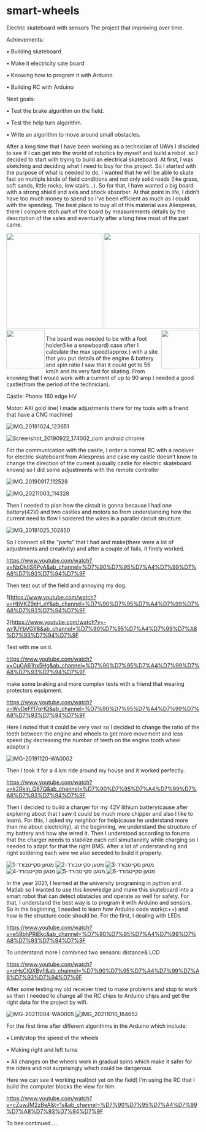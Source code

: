 # smart-wheels
Electric skateboard with sensors The project that improving over time.

Achievements:

•	Building skateboard

•	Make it electricity sate board

•	Knowing how to program it with Arduino

•	Building  RC with Arduino 

Next goals:

•	Test the brake algorithm on the field.

•	Test the help turn algorithm.

•	Write an algorithm to move around small obstacles.


After a long time that I have been working as a technician of UAVs I discided to see if I can get into the world of robotics by myself and build a robot .so I decided to start with trying to build an electrical skateboard. At first, I was sketching and deciding what I need to buy for this project. So I started with the purpose of what is needed to do, I wanted that he will be able to skate fast on multiple kinds of field conditions and not only solid roads (like grass, soft sands, little rocks, low stairs…). So for that, I have wanted a big board with a strong shield and axis and shock absorber. At that point in life, I didn’t have too much money to spend so I've been efficient as much as I could with the spending. The best place to buy all of this material was Aliexpress, there I compere etch part of the board by measurements details by the description of the sales and eventually after a long time most of the part came.


<img src="https://user-images.githubusercontent.com/92687493/138551563-073b41c3-3ce6-48ae-9800-12b308d40024.jpg"  width="250" height="250" />
<img src="https://user-images.githubusercontent.com/92687493/138551576-cb38a095-64db-49fc-9dc6-0be1b4fc92c4.jpg"  width="250" height="250" />
<img align="left" width="100" height="100" src="https://user-images.githubusercontent.com/92687493/138551563-073b41c3-3ce6-48ae-9800-12b308d40024.jpg">
<img align="right" width="100" height="100" src="https://user-images.githubusercontent.com/92687493/138551576-cb38a095-64db-49fc-9dc6-0be1b4fc92c4.jpg">


The board was needed to be with a foot holder(like a snowboard) case after I calculate the max speed(approx.) with a site that you put details of the engine & battery and spin ratio I saw that it could get to 55 km/h and its very fast for skating. From knowing that I would work with a current of up to 90 amp I needed a good castle(from the period of the technician). 

Castle: Phonix 160 edge HV 

Motor: AXI gold line( I made adjustments there for my tools with a friend that have a CNC machine)

![IMG_20191024_123651](https://user-images.githubusercontent.com/92687493/138551598-e56c6a7c-97ca-4b4a-9046-851a957e1efd.jpg)

![Screenshot_20190922_174002_com android chrome](https://user-images.githubusercontent.com/92687493/138551607-b6f87611-20d1-48b7-8ff3-22fa7aaafb69.jpg)

For the communication with the  castle, I order a normal RC with a receiver for electric skateboard from Aliexpress and case my castle doesn’t know to change the  direction of the current (usually castle for electric skateboard knows) so I did some adjustments with the remote controller

![IMG_20190917_112528](https://user-images.githubusercontent.com/92687493/138551632-498b3626-b7f1-483a-a8c5-372f773b35e2.jpg)

![IMG_20211003_114328](https://user-images.githubusercontent.com/92687493/138551640-780d0bb8-6a13-44e4-9c74-b126f5b48305.jpg)

Then I needed to plan how the circuit is gonna because I had one battery(42V) and two castles and motors so from understanding how the current need to flow I soldered the wires in a parallel circuit structure.

![IMG_20191025_102850](https://user-images.githubusercontent.com/92687493/138551658-6588201f-2bfd-4336-995d-622286e7639b.jpg)

So I connect all the "parts" that I had and make(there were a lot of adjustments and creativity)  and after a couple of fails, it finely worked.

https://www.youtube.com/watch?v=NxOkIISRPyA&ab_channel=%D7%90%D7%95%D7%A4%D7%99%D7%A8%D7%93%D7%94%D7%9F

Then test out of the field and annoying my dog.

1)https://www.youtube.com/watch?v=HbVKZ9eH_eY&ab_channel=%D7%90%D7%95%D7%A4%D7%99%D7%A8%D7%93%D7%94%D7%9F

2)https://www.youtube.com/watch?v=-wr1UYbVGY8&ab_channel=%D7%90%D7%95%D7%A4%D7%99%D7%A8%D7%93%D7%94%D7%9F

Test with me on it. 

https://www.youtube.com/watch?v=CuGA61hx5Hg&ab_channel=%D7%90%D7%95%D7%A4%D7%99%D7%A8%D7%93%D7%94%D7%9F

make some braking and more complex tests with a friend that wearing protectors equipment.

https://www.youtube.com/watch?v=WvDeFf17qHQ&ab_channel=%D7%90%D7%95%D7%A4%D7%99%D7%A8%D7%93%D7%94%D7%9F

Here I noted that it could be very vast so I decided to change the ratio of the teeth between the engine and wheels to get more movement and less speed (by decreasing the number of teeth on the engine tooth wheel adaptor.) 

![IMG-20191120-WA0002](https://user-images.githubusercontent.com/92687493/138551671-cd14ec32-f719-47bc-b4cc-da37d43ce402.jpg)

Then I took it for a 4 km ride around my house and it worked perfectly.

https://www.youtube.com/watch?v=k2RkIn_Q67Q&ab_channel=%D7%90%D7%95%D7%A4%D7%99%D7%A8%D7%93%D7%94%D7%9F

Then I decided to build a charger for my 42V lithium battery(cause after exploring about that I saw it could be much more chipper and also I like to learn).
For this, I asked my neighbor for help(cause he understand more than me about electricity), at the beginning, we understand the structure of my battery and how she wired it. Then I understood according to forums that the charger needs to stabilize each cell simultaneity while charging so I needed to adapt for that the right BMS. After a lot of understanding and right soldering each wire we also seceded to build it properly.

![מטען סקייטבורד-1](https://user-images.githubusercontent.com/92687493/138551682-dcffc2de-0aaa-4939-b68d-e6aaa579621f.jpg)
![מטען סקייטבורד-2](https://user-images.githubusercontent.com/92687493/138551687-01de3417-f2bc-4115-b370-9cfafa85cccd.jpg)
![מטען סקייטבורד-3](https://user-images.githubusercontent.com/92687493/138551692-3a2a04b5-117c-4f49-a526-831ca8eb4f8c.jpg)
![מטען סקייטבורד-4](https://user-images.githubusercontent.com/92687493/138551695-82da27d3-fdc2-4446-992d-e617800c037c.jpg)
![מטען סקייטבורד-5](https://user-images.githubusercontent.com/92687493/138551699-1565a9a3-e272-4768-a0a7-108d2ff47fa4.jpg)
![מטען סקייטבורד-6](https://user-images.githubusercontent.com/92687493/138551701-e8a3ba92-fa19-4f9f-9e56-b1124da6de4a.jpg)

In the year 2021, I learned at the university programing in python and Matlab so I wanted to use this knowledge and make this skateboard into a smart robot that can detect obstacles and operate as well for safety. For that, I understand the best way is to program it with Arduino and sensors.
So in the beginning, I needed to learn how Arduino code work(c++) and how is the structure code should be. For the first, I dealing with LEDs 

https://www.youtube.com/watch?v=e59bhPRiEkc&ab_channel=%D7%90%D7%95%D7%A4%D7%99%D7%A8%D7%93%D7%94%D7%9F

To understand more I combined two sensors: distance& LCD

https://www.youtube.com/watch?v=qHsClQXByfI&ab_channel=%D7%90%D7%95%D7%A4%D7%99%D7%A8%D7%93%D7%94%D7%9F

After some testing my old receiver tried to make problems and stop to work so then I needed to change all the RC chips to Arduino chips and get the right data for the project by wifi.

![IMG-20211004-WA0005](https://user-images.githubusercontent.com/92687493/138551734-270ba945-9af1-43d6-8594-c3f29fa4d586.jpg)
![IMG_20211010_184652](https://user-images.githubusercontent.com/92687493/138551744-1c3f47dc-3ed4-4b4c-b868-bd4b900e845f.jpg)

For the first time after different algorithms in the Arduino which include:

•	Limit/stop the speed of the wheels

•	Making right and left turns

•	All changes on the wheels work in gradual spins which make it safer for the riders and not surprisingly which   could be dangerous.

Here we can see it working real(not yet on the field) I'm using the RC that I build the computer blocks the view for him.

https://www.youtube.com/watch?v=cZuwJM2zBeA&t=1s&ab_channel=%D7%90%D7%95%D7%A4%D7%99%D7%A8%D7%93%D7%94%D7%9F

To bee continued…..

